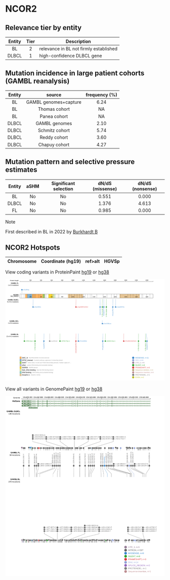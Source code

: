 # NCOR2

## Relevance tier by entity

|Entity|Tier|Description                           |
|:------:|:----:|--------------------------------------|
|BL    |2   |relevance in BL not firmly established|
|DLBCL |1   |high-confidence DLBCL gene            |

## Mutation incidence in large patient cohorts (GAMBL reanalysis)

|Entity|source               |frequency (%)|
|:------:|:---------------------:|:-------------:|
|BL    |GAMBL genomes+capture|6.24         |
|BL    |Thomas cohort        |  NA         |
|BL    |Panea cohort         |  NA         |
|DLBCL |GAMBL genomes        |2.10         |
|DLBCL |Schmitz cohort       |5.74         |
|DLBCL |Reddy cohort         |3.60         |
|DLBCL |Chapuy cohort        |4.27         |

## Mutation pattern and selective pressure estimates

|Entity|aSHM|Significant selection|dN/dS (missense)|dN/dS (nonsense)|
|:------:|:----:|:---------------------:|:----------------:|:----------------:|
|BL    |No  |No                   |0.551           |0.000           |
|DLBCL |No  |No                   |1.376           |4.613           |
|FL    |No  |No                   |0.985           |0.000           |


> [!NOTE]
> First described in BL in 2022 by [Burkhardt B](https://pubmed.ncbi.nlm.nih.gov/35794096)


 ## NCOR2 Hotspots

| Chromosome |Coordinate (hg19) | ref>alt | HGVSp | 
 | :---:| :---: | :--: | :---: |

View coding variants in ProteinPaint [hg19](https://www.bcgsc.ca/downloads/morinlab/GAMBL/test/genes/NCOR2_protein.html)  or [hg38](https://www.bcgsc.ca/downloads/morinlab/GAMBL/test/genes/NCOR2_protein_hg38.html)

![image](images/proteinpaint/NCOR2_NM_006312.svg)

View all variants in GenomePaint [hg19](https://www.bcgsc.ca/downloads/morinlab/GAMBL/test/genes/NCOR2.html)  or [hg38](https://www.bcgsc.ca/downloads/morinlab/GAMBL/test/genes/NCOR2_hg38.html)

![image](images/proteinpaint/NCOR2.svg)

